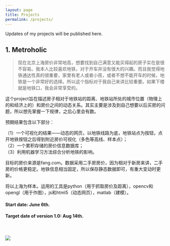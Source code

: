```yaml
---
layout: page
title: Projects
permalink: /projects/
---
```


Updates of my projects will be published here.

<h2>1. Metroholic</h2>

>现在北京上海房价非常地高，想要找到自己满意又能买得起的房子实在是很不容易。我本人比较喜欢地铁，对于开车并没有很大的兴趣。而且我觉得地铁通达性真的很重要，家里有老人或者小孩，或者不想不能开车的时候，地铁是一个非常好的选择。所以这个指标对于我自己来讲比较重要。如果下楼就是地铁口，我会非常享受的。

这个project旨在描述房子相对于地铁站的距离、地铁站所处的城市位置（物理上的和经济上的）和房价之间的动态关系。其实主要是涉及到自己想要以后买房的问题，所以想先掌握一下规律，之后心里会有数。

预期结果包含以下部分：

（1）一个可视化的结果——动态的网页，以地铁线路为底，地铁站点为按钮，点开地铁按钮之后得到附近房价可视化（多色等高线、样本点）；<br>
（2）一个累积存储的房价信息数据库；<br>
（3）利用机器学习方法综合分析地铁的影响。

目标的房价来源是fang.com。数据采用二手房房价，因为相对于新房来讲，二手房的价格更稳定。地铁信息相当固定，所以保存静态数据即可，有重大变动时更新。

将以上海为样本。运用的工具是python（用于抓取房价及距离），opencv和opengl（用于作图），js和html5（动态网页），matlab（建模）。

<h4><b>Start date: June 6th.</b></h4>
<h4><b>Target date of version 1.0: Aug 14th.</b></h4><br>

<br>
<img src="http://ww3.sinaimg.cn/large/be5b4606jw1es1yq49f2oj208509oaaa.jpg">